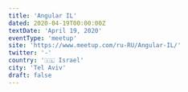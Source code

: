 ```yaml
---
title: 'Angular IL'
dated: 2020-04-19T00:00:00Z
textDate: 'April 19, 2020'
eventType: 'meetup'
site: 'https://www.meetup.com/ru-RU/Angular-IL/'
twitter: '-'
country: '🇮🇱 Israel'
city: 'Tel Aviv'
draft: false
---
```

